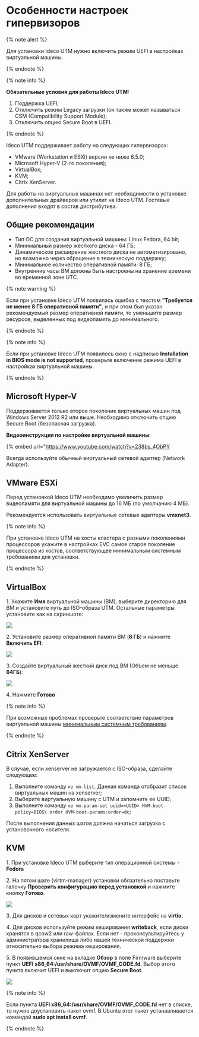 # Особенности настроек гипервизоров

{% note alert %}

Для установки Ideco UTM нужно включить режим UEFI в настройках виртуальной машины.

{% endnote %}

{% note info %}

**Обязательные условия для работы Ideco UTM:**

1. Поддержка UEFI;
2. Отключить режим Legacy загрузки (он также может называться CSM (Compatibility Support Module);
3. Отключить опцию Secure Boot в UEFI.

{% endnote %}

Ideco UTM поддерживает работу на следующих гипервизорах:

* VMware (Workstation и ESXi) версии не ниже 6.5.0;
* Microsoft Hyper-V (2-го поколения);
* VirtualBox;
* KVM;
* Citrix XenServer.

Для работы на виртуальных машинах нет необходимости в установке дополнительных драйверов или утилит на Ideco UTM. Гостевые дополнения входят в состав дистрибутива.

## Общие рекомендации

* Тип ОС для создания виртуальной машины: Linux Fedora, 64 bit;
* Минимальный размер жесткого диска - 64 ГБ;
* Динамическое расширение жесткого диска не автоматизировано, но возможно через обращение в техническую поддержку;
* Минимальное количество оперативной памяти: 8 ГБ;
* Внутренние часы ВМ должны быть настроены на хранение времени во временной зоне UTC.

{% note warning %}

Если при установке Ideco UTM появилась ошибка с текстом **"Требуется не менее 8 ГБ оперативной памяти"**, и при этом был указан рекомендуемый размер оперативной памяти, то уменьшите размер ресурсов, выделенных под видеопамять до минимального.

{% endnote %}

{% note info %}

Если при установке Ideco UTM появилось окно с надписью **Installation in BIOS mode is not supported**, проверьте включение режима UEFI в настройках виртуальной машины. 

{% endnote %}

## **Microsoft Hyper-V**

Поддерживается только второе поколение виртуальных машин под Windows Server 2012 R2 или выше. Необходимо отключить опцию Secure Boot (безопасная загрузка).

**Видеоинструкция по настройке виртуальной машины**:

{% embed url="https://www.youtube.com/watch?v=238bs_4ObPY

Всегда используйте обычный виртуальный сетевой адаптер (Network Adapter).

## VMware ESXi

Перед установкой Ideco UTM необходимо увеличить размер видеопамяти для виртуальной машины до 16 МБ (по умолчанию 4 МБ).

Рекомендуется использовать виртуальные сетевые адаптеры **vmxnet3**.

{% note info %}

При установке Ideco UTM на хосты кластера с разными поколениями процессоров укажите в настройках EVC самое старое поколение процессора из хостов, соответствующее минимальным системным требованиям для установки.

{% endnote %}

## VirtualBox

1\. Укажите **Имя** виртуальной машины (ВМ), выберите директорию для ВМ и установите путь до ISO-образа UTM. Остальные параметры установите как на скриншоте:

![](../../_images/specifics-of-hypervisor-settings1.png)

2\. Установите размер оперативной памяти ВМ (**8 ГБ**) и нажмите **Включить EFI**:

![](../../_images/specifics-of-hypervisor-settings2.png)

3\. Cоздайте виртуальный жесткий диск под ВМ (Объем не меньше **64ГБ**):

![](../../_images/specifics-of-hypervisor-settings3.png)

4\. Нажмите **Готово**

{% note info %}

При возможных проблемах проверьте соответствие параметров виртуальной машины [минимальным системным требованиям](#obshie-rekomendacii).

{% endnote %}

## Citrix XenServer

В случае, если xenserver не загружается с ISO-образа, сделайте следующее:

1. Выполните команду `xe vm-list`. Данная команда отобразит список виртуальных машин на xenserver;
2. Выберите виртуальную машину с UTM и запомните ее UUID;
3. Выполните команду `xe vm-param-set uuid=<UUID> HVM-boot-policy=BIOS\ order HVM-boot-params:order=dc`;

После выполнения данных шагов должна начаться загрузка с установочного носителя.

## KVM

1\. При установке Ideco UTM выберите тип операционной системы - **Fedora**

2\. На пятом шаге (virtm-manager) установки обязательно поставьте галочку **Проверить конфигурацию перед установкой** и нажмите кнопку **Готово**.

![](../../_images/create-vm.png)

3\. Для дисков и сетевых карт укажите/измените интерфейс на **virtio.**

4\. Для дисков используйте режим кеширования **writeback**, если диски хранятся в qcow2 или raw-файлах. Если нет - проконсультируйтесь у администратора хранилища либо нашей технической поддержки относительно выбора режима кеширования.

5\. В появившемся окне на вкладке **Обзор** в поле Firmware выберите пункт **UEFI x86\_64:/usr/share/OVMF/OVMF\_CODE.fd**. Выбор этого пункта включит UEFI и выключит опцию **Secure Boot**.

![](../../_images/create-vm1.png)

{% note info %}

Если пункта **UEFI x86\_64:/usr/share/OVMF/OVMF\_CODE.fd** нет в списке, то нужно доустановить пакет ovmf. В Ubuntu этот пакет устанавливается командой **sudo apt install ovmf**.

{% endnote %}

